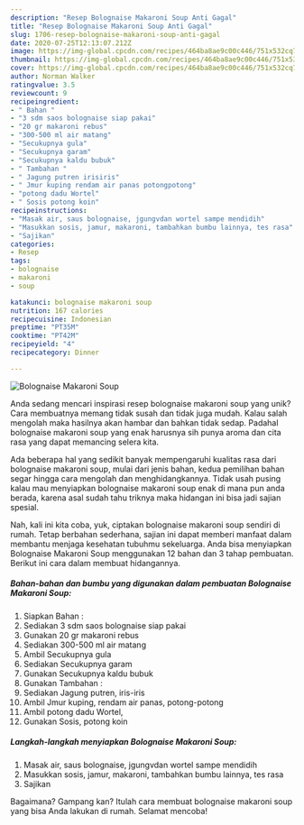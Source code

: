 ```yaml
---
description: "Resep Bolognaise Makaroni Soup Anti Gagal"
title: "Resep Bolognaise Makaroni Soup Anti Gagal"
slug: 1706-resep-bolognaise-makaroni-soup-anti-gagal
date: 2020-07-25T12:13:07.212Z
image: https://img-global.cpcdn.com/recipes/464ba8ae9c00c446/751x532cq70/bolognaise-makaroni-soup-foto-resep-utama.jpg
thumbnail: https://img-global.cpcdn.com/recipes/464ba8ae9c00c446/751x532cq70/bolognaise-makaroni-soup-foto-resep-utama.jpg
cover: https://img-global.cpcdn.com/recipes/464ba8ae9c00c446/751x532cq70/bolognaise-makaroni-soup-foto-resep-utama.jpg
author: Norman Walker
ratingvalue: 3.5
reviewcount: 9
recipeingredient:
- " Bahan "
- "3 sdm saos bolognaise siap pakai"
- "20 gr makaroni rebus"
- "300-500 ml air matang"
- "Secukupnya gula"
- "Secukupnya garam"
- "Secukupnya kaldu bubuk"
- " Tambahan "
- " Jagung putren irisiris"
- " Jmur kuping rendam air panas potongpotong"
- "potong dadu Wortel"
- " Sosis potong koin"
recipeinstructions:
- "Masak air, saus bolognaise, jgungvdan wortel sampe mendidih"
- "Masukkan sosis, jamur, makaroni, tambahkan bumbu lainnya, tes rasa"
- "Sajikan"
categories:
- Resep
tags:
- bolognaise
- makaroni
- soup

katakunci: bolognaise makaroni soup 
nutrition: 167 calories
recipecuisine: Indonesian
preptime: "PT35M"
cooktime: "PT42M"
recipeyield: "4"
recipecategory: Dinner

---
```



![Bolognaise Makaroni Soup](https://img-global.cpcdn.com/recipes/464ba8ae9c00c446/751x532cq70/bolognaise-makaroni-soup-foto-resep-utama.jpg)

Anda sedang mencari inspirasi resep bolognaise makaroni soup yang unik? Cara membuatnya memang tidak susah dan tidak juga mudah. Kalau salah mengolah maka hasilnya akan hambar dan bahkan tidak sedap. Padahal bolognaise makaroni soup yang enak harusnya sih punya aroma dan cita rasa yang dapat memancing selera kita.



Ada beberapa hal yang sedikit banyak mempengaruhi kualitas rasa dari bolognaise makaroni soup, mulai dari jenis bahan, kedua pemilihan bahan segar hingga cara mengolah dan menghidangkannya. Tidak usah pusing kalau mau menyiapkan bolognaise makaroni soup enak di mana pun anda berada, karena asal sudah tahu triknya maka hidangan ini bisa jadi sajian spesial.


Nah, kali ini kita coba, yuk, ciptakan bolognaise makaroni soup sendiri di rumah. Tetap berbahan sederhana, sajian ini dapat memberi manfaat dalam membantu menjaga kesehatan tubuhmu sekeluarga. Anda bisa menyiapkan Bolognaise Makaroni Soup menggunakan 12 bahan dan 3 tahap pembuatan. Berikut ini cara dalam membuat hidangannya.

<!--inarticleads1-->

##### Bahan-bahan dan bumbu yang digunakan dalam pembuatan Bolognaise Makaroni Soup:

1. Siapkan  Bahan :
1. Sediakan 3 sdm saos bolognaise siap pakai
1. Gunakan 20 gr makaroni rebus
1. Sediakan 300-500 ml air matang
1. Ambil Secukupnya gula
1. Sediakan Secukupnya garam
1. Gunakan Secukupnya kaldu bubuk
1. Gunakan  Tambahan :
1. Sediakan  Jagung putren, iris-iris
1. Ambil  Jmur kuping, rendam air panas, potong-potong
1. Ambil potong dadu Wortel,
1. Gunakan  Sosis, potong koin




<!--inarticleads2-->

##### Langkah-langkah menyiapkan Bolognaise Makaroni Soup:

1. Masak air, saus bolognaise, jgungvdan wortel sampe mendidih
1. Masukkan sosis, jamur, makaroni, tambahkan bumbu lainnya, tes rasa
1. Sajikan




Bagaimana? Gampang kan? Itulah cara membuat bolognaise makaroni soup yang bisa Anda lakukan di rumah. Selamat mencoba!
